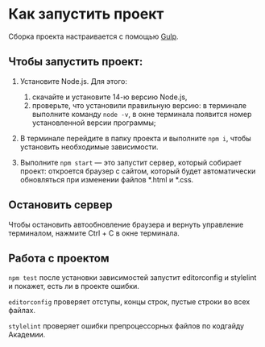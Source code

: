 # Как запустить проект

Сборка проекта настраивается с помощью [Gulp](https://gulpjs.com/).

## Чтобы запустить проект:

1. Установите Node.js. Для этого:

    1. скачайте и установите 14-ю версию Node.js,
    2. проверьте, что установили правильную версию: в терминале выполните команду `node -v`, в окне терминала появится номер установленной версии программы;

2. В терминале перейдите в папку проекта и выполните `npm i`, чтобы установить необходимые зависимости.
3. Выполните `npm start` — это запустит сервер, который собирает проект: откроется браузер с сайтом, который будет автоматически обновляться при изменении файлов *.html и *.css.

## Остановить сервер

Чтобы остановить автообновление браузера и вернуть управление терминалом, нажмите Ctrl + C в окне терминала.

## Работа с проектом

`npm test` после установки зависимостей запустит editorconfig и stylelint и покажет, есть ли в проекте ошибки.

`editorconfig` проверяет отступы, концы строк, пустые строки во всех файлах.

`stylelint` проверяет ошибки препроцессорных файлов по кодгайду Академии.
